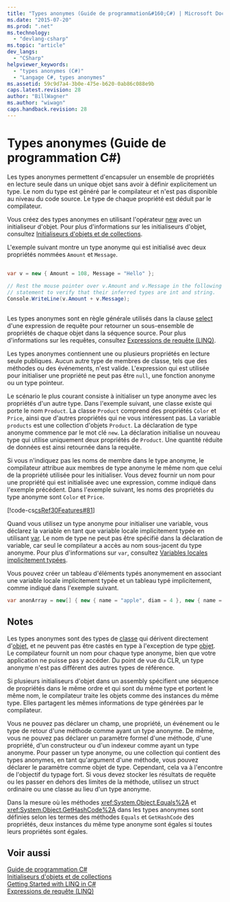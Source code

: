 ```yaml
---
title: "Types anonymes (Guide de programmation&#160;C#) | Microsoft Docs"
ms.date: "2015-07-20"
ms.prod: ".net"
ms.technology: 
  - "devlang-csharp"
ms.topic: "article"
dev_langs: 
  - "CSharp"
helpviewer_keywords: 
  - "types anonymes (C#)"
  - "Langage C#, types anonymes"
ms.assetid: 59c9d7a4-3b0e-475e-b620-0ab86c088e9b
caps.latest.revision: 28
author: "BillWagner"
ms.author: "wiwagn"
caps.handback.revision: 28
---
```

# Types anonymes (Guide de programmation&#160;C#)
Les types anonymes permettent d'encapsuler un ensemble de propriétés en lecture seule dans un unique objet sans avoir à définir explicitement un type.  Le nom du type est généré par le compilateur et n'est pas disponible au niveau du code source.  Le type de chaque propriété est déduit par le compilateur.  
  
 Vous créez des types anonymes en utilisant l'opérateur [new](../../../csharp/language-reference/keywords/new.md) avec un initialiseur d'objet.  Pour plus d'informations sur les initialiseurs d'objet, consultez [Initialiseurs d'objets et de collections](../../../csharp/programming-guide/classes-and-structs/object-and-collection-initializers.md).  
  
 L'exemple suivant montre un type anonyme qui est initialisé avec deux propriétés nommées `Amount` et `Message`.  
  
```c#  
  
var v = new { Amount = 108, Message = "Hello" };  
  
// Rest the mouse pointer over v.Amount and v.Message in the following  
// statement to verify that their inferred types are int and string.  
Console.WriteLine(v.Amount + v.Message);  
  
```  
  
 Les types anonymes sont en règle générale utilisés dans la clause [select](../../../csharp/language-reference/keywords/select-clause.md) d'une expression de requête pour retourner un sous\-ensemble de propriétés de chaque objet dans la séquence source.  Pour plus d'informations sur les requêtes, consultez [Expressions de requête \(LINQ\)](../../../csharp/programming-guide/linq-query-expressions/index.md).  
  
 Les types anonymes contiennent une ou plusieurs propriétés en lecture seule publiques.  Aucun autre type de membres de classe, tels que des méthodes ou des événements, n'est valide.  L'expression qui est utilisée pour initialiser une propriété ne peut pas être `null`, une fonction anonyme ou un type pointeur.  
  
 Le scénario le plus courant consiste à initialiser un type anonyme avec les propriétés d'un autre type.  Dans l'exemple suivant, une classe existe qui porte le nom `Product`.  La classe `Product` comprend des propriétés `Color` et `Price`, ainsi que d'autres propriétés qui ne vous intéressent pas.  La variable `products` est une collection d'objets `Product`.  La déclaration de type anonyme commence par le mot clé `new`.  La déclaration initialise un nouveau type qui utilise uniquement deux propriétés de `Product`.  Une quantité réduite de données est ainsi retournée dans la requête.  
  
 Si vous n'indiquez pas les noms de membre dans le type anonyme, le compilateur attribue aux membres de type anonyme le même nom que celui de la propriété utilisée pour les initialiser.  Vous devez fournir un nom pour une propriété qui est initialisée avec une expression, comme indiqué dans l'exemple précédent.  Dans l'exemple suivant, les noms des propriétés du type anonyme sont `Color` et `Price`.  
  
 [!code-cs[csRef30Features#81](../../../csharp/programming-guide/classes-and-structs/codesnippet/CSharp/anonymous-types_1.cs)]  
  
 Quand vous utilisez un type anonyme pour initialiser une variable, vous déclarez la variable en tant que variable locale implicitement typée en utilisant [var](../../../csharp/language-reference/keywords/var.md).  Le nom de type ne peut pas être spécifié dans la déclaration de variable, car seul le compilateur a accès au nom sous\-jacent du type anonyme.  Pour plus d'informations sur `var`, consultez [Variables locales implicitement typées](../../../csharp/programming-guide/classes-and-structs/implicitly-typed-local-variables.md).  
  
 Vous pouvez créer un tableau d'éléments typés anonymement en associant une variable locale implicitement typée et un tableau typé implicitement, comme indiqué dans l'exemple suivant.  
  
```c#  
var anonArray = new[] { new { name = "apple", diam = 4 }, new { name = "grape", diam = 1 }};  
```  
  
## Notes  
 Les types anonymes sont des types de [classe](../../../csharp/language-reference/keywords/class.md) qui dérivent directement d'[objet](../../../csharp/language-reference/keywords/object.md), et ne peuvent pas être castés en type à l'exception de type [objet](../../../csharp/language-reference/keywords/object.md).  Le compilateur fournit un nom pour chaque type anonyme, bien que votre application ne puisse pas y accéder.  Du point de vue du CLR, un type anonyme n'est pas différent des autres types de référence.  
  
 Si plusieurs initialiseurs d'objet dans un assembly spécifient une séquence de propriétés dans le même ordre et qui sont du même type et portent le même nom, le compilateur traite les objets comme des instances du même type.  Elles partagent les mêmes informations de type générées par le compilateur.  
  
 Vous ne pouvez pas déclarer un champ, une propriété, un événement ou le type de retour d'une méthode comme ayant un type anonyme.  De même, vous ne pouvez pas déclarer un paramètre formel d'une méthode, d'une propriété, d'un constructeur ou d'un indexeur comme ayant un type anonyme.  Pour passer un type anonyme, ou une collection qui contient des types anonymes, en tant qu'argument d'une méthode, vous pouvez déclarer le paramètre comme objet de type.  Cependant, cela va à l'encontre de l'objectif du typage fort.  Si vous devez stocker les résultats de requête ou les passer en dehors des limites de la méthode, utilisez un struct ordinaire ou une classe au lieu d'un type anonyme.  
  
 Dans la mesure où les méthodes <xref:System.Object.Equals%2A> et <xref:System.Object.GetHashCode%2A> dans les types anonymes sont définies selon les termes des méthodes `Equals` et `GetHashCode` des propriétés, deux instances du même type anonyme sont égales si toutes leurs propriétés sont égales.  
  
## Voir aussi  
 [Guide de programmation C\#](../../../csharp/programming-guide/index.md)   
 [Initialiseurs d'objets et de collections](../../../csharp/programming-guide/classes-and-structs/object-and-collection-initializers.md)   
 [Getting Started with LINQ in C\#](../../../csharp/programming-guide/concepts/linq/getting-started-with-linq.md)   
 [Expressions de requête \(LINQ\)](../../../csharp/programming-guide/linq-query-expressions/index.md)